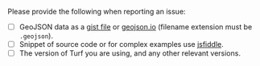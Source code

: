 Please provide the following when reporting an issue:

- [ ] GeoJSON data as a [gist file](https://gist.github.com/) or [geojson.io](http://geojson.io/) (filename extension must be `.geojson`).
- [ ] Snippet of source code or for complex examples use [jsfiddle](https://jsfiddle.net/).
- [ ] The version of Turf you are using, and any other relevant versions.

<!-- Love turf? Please consider supporting our collective:
👉  https://opencollective.com/turf/donate -->
